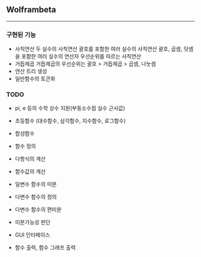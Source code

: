 ## Wolframbeta ##
---
### 구현된 기능 ###
- 사칙연산
    두 실수의 사칙연산
    괄호를 포함한 여러 실수의 사칙연산
    괄호, 곱셈, 덧셈을 포함한 여러 실수의 연산자 우선순위를 따르는 사칙연산
- 거듭제곱
    거듭제곱의 우선순위는 괄호 > 거듭제곱 > 곱셈, 나눗셈
- 연산 트리 생성
- 일반함수의 토큰화


### TODO ###
- pi, e 등의 수학 상수 지원(부동소수점 실수 근사값)
- 초등함수 (대수함수, 삼각함수, 지수함수, 로그함수)
- 합성함수
- 함수 정의
- 다항식의 계산
- 함수값의 계산
- 일변수 함수의 미분
- 다변수 함수의 정의
- 다변수 함수의 편미분
- 미분가능성 판단

- GUI 인터페이스
- 함수 출력, 함수 그래프 출력